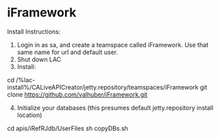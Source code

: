 # iFramework
Install Instructions:
1. Login in as sa, and create a teamspace called iFramework.  Use that same name for url and default user.
2. Shut down LAC
3. Install:

cd /%lac-install%/CALiveAPICreator/jetty.repository/teamspaces/iFramework
git clone https://github.com/valhuber/iFramework.git

4. Initialize your databases (this presumes default jetty.repository install location)

cd apis/iRefRJdb/UserFiles
sh copyDBs.sh
